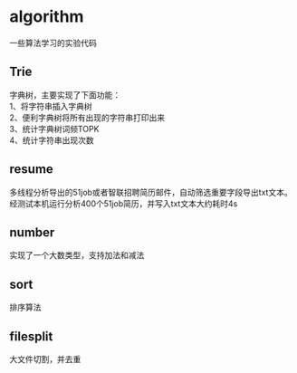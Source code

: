 ﻿# algorithm
一些算法学习的实验代码  

## Trie   
字典树，主要实现了下面功能：      
1、将字符串插入字典树     
2、便利字典树将所有出现的字符串打印出来    
3、统计字典树词频TOPK   
4、统计字符串出现次数

## resume
多线程分析导出的51job或者智联招聘简历邮件，自动筛选重要字段导出txt文本。   
经测试本机运行分析400个51job简历，并写入txt文本大约耗时4s

## number
实现了一个大数类型，支持加法和减法

## sort
排序算法

## filesplit
大文件切割，并去重
